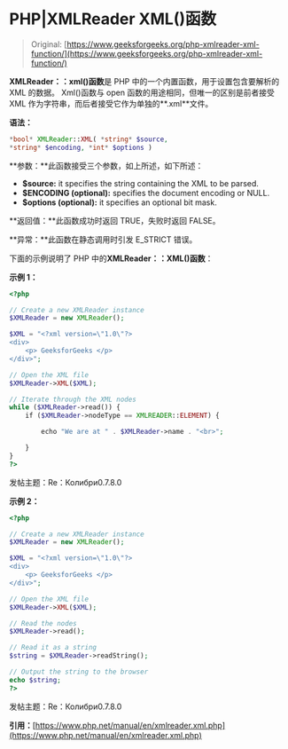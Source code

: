 # PHP|XMLReader XML()函数

> Original: [https://www.geeksforgeeks.org/php-xmlreader-xml-function/](https://www.geeksforgeeks.org/php-xmlreader-xml-function/)

**XMLReader：：xml()函数**是 PHP 中的一个内置函数，用于设置包含要解析的 XML 的数据。 Xml()函数与 open 函数的用途相同，但唯一的区别是前者接受 XML 作为字符串，而后者接受它作为单独的**.xml**文件。

**语法：**

```php
*bool* XMLReader::XML( *string* $source, 
*string* $encoding, *int* $options )
```

**参数：**此函数接受三个参数，如上所述，如下所述：

*   **$source:** it specifies the string containing the XML to be parsed.
*   **$ENCODING (optional):** specifies the document encoding or NULL.
*   **$options (optional):** it specifies an optional bit mask.

**返回值：**此函数成功时返回 TRUE，失败时返回 FALSE。

**异常：**此函数在静态调用时引发 E_STRICT 错误。

下面的示例说明了 PHP 中的**XMLReader：：XML()函数**：

**示例 1：**

```php
<?php

// Create a new XMLReader instance
$XMLReader = new XMLReader();

$XML = "<?xml version=\"1.0\"?>
<div>
    <p> GeeksforGeeks </p>
</div>";

// Open the XML file
$XMLReader->XML($XML);

// Iterate through the XML nodes
while ($XMLReader->read()) {
    if ($XMLReader->nodeType == XMLREADER::ELEMENT) {

        echo "We are at " . $XMLReader->name . "<br>";

    }
}
?>
```

发帖主题：Re：Колибри0.7.8.0

**示例 2：**

```php
<?php

// Create a new XMLReader instance
$XMLReader = new XMLReader();

$XML = "<?xml version=\"1.0\"?>
<div>
    <p> GeeksforGeeks </p>
</div>";

// Open the XML file
$XMLReader->XML($XML);

// Read the nodes
$XMLReader->read();

// Read it as a string
$string = $XMLReader->readString();

// Output the string to the browser
echo $string;
?>
```

发帖主题：Re：Колибри0.7.8.0

**引用：**[https://www.php.net/manual/en/xmlreader.xml.php](https://www.php.net/manual/en/xmlreader.xml.php)